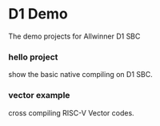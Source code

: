 # D1 Demo
The demo projects for Allwinner D1 SBC

### hello project

show the basic native compiling on D1 SBC.

### vector example

cross compiling RISC-V Vector codes.

